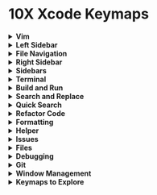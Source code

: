 # 10X Xcode Keymaps

<details><summary><strong>Vim</strong></summary>

Vim Mode = <kbd>OPT</kbd> + <kbd>V</kbd>

</details>

<details><summary><strong>Left Sidebar</strong></summary>

Show Project Navigator = <kbd>CMD</kbd> + <kbd>1</kbd>

Show Source Control Navigator = <kbd>CMD</kbd> + <kbd>2</kbd>

Show Bookmark Navigator = <kbd>CMD</kbd> + <kbd>3</kbd>

Show Find Navigator = <kbd>CMD</kbd> + <kbd>4</kbd>

Show Issue Navigator = <kbd>CMD</kbd> + <kbd>5</kbd>

Show Test Navigator = <kbd>CMD</kbd> + <kbd>6</kbd>

Show Debug Navigator = <kbd>CMD</kbd> + <kbd>7</kbd>

Show Breakpoint Navigator = <kbd>CMD</kbd> + <kbd>8</kbd>

Show Report Navigator = <kbd>CMD</kbd> + <kbd>9</kbd>

</details>

<details><summary><strong>File Navigation</strong></summary>

Focus Editor = <kbd>CMD</kbd> + <kbd>J</kbd>

Reveal File in Navigator = <kbd>CMD</kbd> + <kbd>SHIFT</kbd> + <kbd>J</kbd>

Show Previous Tab = <kbd>CMD</kbd> + <kbd>[</kbd>

Show Next Tab = <kbd>CMD</kbd> + <kbd>]</kbd>

</details>

<details><summary><strong>Right Sidebar</strong></summary>

Show File Inspector = <kbd>CMD</kbd> + <kbd>F1</kbd>

Show Git History Inspector = <kbd>CMD</kbd> + <kbd>F2</kbd>

Show Quick Help Inspector = <kbd>CMD</kbd> + <kbd>F3</kbd>

Show Accessibility Inspector = <kbd>CMD</kbd> + <kbd>F4</kbd>

Show Attributes Inspector = <kbd>CMD</kbd> + <kbd>F5</kbd>

</details>

<details><summary><strong>Sidebars</strong></summary>

Show Navigator (Left Sidebar) = <kbd>CMD</kbd> + <kbd>B</kbd>

Show Inspector (Right Sidebar) = <kbd>CMD</kbd> + <kbd>SHIFT</kbd> + <kbd>B</kbd>

</details>

<details><summary><strong>Terminal</strong></summary>

Show Debug Area = <kbd>CMD</kbd> + <kbd>`</kbd>

Clear Console = <kbd>CTRL</kbd> + <kbd>K</kbd>

Reload Console = <kbd>CTRL</kbd> + <kbd>SHIFT</kbd> + <kbd>K</kbd>

</details>

<details><summary><strong>Build and Run</strong></summary>

Run = <kbd>CMD</kbd> + <kbd>R</kbd>

Test = <kbd>CMD</kbd> + <kbd>T</kbd>

Profile = <kbd>CMD</kbd> + <kbd>P</kbd>

Build = <kbd>OPT</kbd> + <kbd>B</kbd>

Build for Run = <kbd>CMD</kbd> + <kbd>SHIFT</kbd> + <kbd>R</kbd>

Build for Test = <kbd>CMD</kbd> + <kbd>SHIFT</kbd> + <kbd>T</kbd>

Build for Profile = <kbd>CMD</kbd> + <kbd>SHIFT</kbd> + <kbd>P</kbd>

Preview = <kbd>OPT</kbd> + <kbd>P</kbd>

Build for Preview = <kbd>OPT</kbd> + <kbd>SHIFT</kbd> + <kbd>P</kbd>

Refresh Canvas = <kbd>F5</kbd>

Automatically Refresh Canvas = <kbd>SHIFT</kbd> + <kbd>F5</kbd>

</details>

<details><summary><strong>Search and Replace</strong></summary>

Use Selection for Find: <kbd>CMD</kbd> + <kbd>E</kbd>

Find = <kbd>CMD</kbd> + <kbd>F</kbd>

Find In Workspace = <kbd>CMD</kbd> + <kbd>SHIFT</kbd> + <kbd>F</kbd>

Filter File in Navigator = <kbd>OPT</kbd> + <kbd>F</kbd>

Replace = <kbd>CMD</kbd> + <kbd>H</kbd>

Replace In Workspace = <kbd>CMD</kbd> + <kbd>SHIFT</kbd> + <kbd>H</kbd>

Replace All = <kbd>CMD</kbd> + <kbd>Y</kbd>

Replace All In Workspace = <kbd>CMD</kbd> + <kbd>SHIFT</kbd> + <kbd>Y</kbd>

</details>

<details><summary><strong>Quick Search</strong></summary>

Open Quickly = <kbd>CMD</kbd> + <kbd>O</kbd>

Find Selected Symbol in Workspace = <kbd>CMD</kbd> + <kbd>SHIFT</kbd> + <kbd>O</kbd>

Find Call Hierarchy = <kbd>CMD</kbd> + <kbd>M</kbd>

</details>

<details><summary><strong>Refactor Code</strong></summary>

Rename = <kbd>F2</kbd>

Add Missing Abstract Class Overrides = <kbd>OPT</kbd> + <kbd>O</kbd>

Add Missing Protocol Requirements = <kbd>OPT</kbd> + <kbd>I</kbd>

Generate Missing Function Definition = <kbd>OPT</kbd> + <kbd>M</kbd>

Note: we can use fix all issue key map to add missing overrides

</details>

<details><summary><strong>Formatting</strong></summary>

Re-Indent = <kbd>CMD</kbd> + <kbd>I</kbd>

Format Multiline Code = <kbd>CMD</kbd> + <kbd>SHIFT</kbd> + <kbd>I</kbd>

Wrap Lines = <kbd>OPT</kbd> + <kbd>W</kbd>

Move lines Up = <kbd>OPT</kbd> + <kbd>K</kbd>

Move line Down = <kbd>OPT</kbd> + <kbd>J</kbd>

Fold = <kbd>CMD</kbd> + <kbd>SHIFT</kbd> + <kbd>[</kbd>

Unfold = <kbd>CMD</kbd> + <kbd>SHIFT</kbd> + <kbd>]</kbd>

Reset Font Size = <kbd>CMD</kbd> + <kbd>0</kbd>

Increase Font Size = <kbd>CMD</kbd> + <kbd>+</kbd>

Decrease Font Size = <kbd>CMD</kbd> + <kbd>-</kbd>

</details>

<details><summary><strong>Helper</strong></summary>

Search Documentation for Selected Text = <kbd>F1</kbd>

Show Library = <kbd>CMD</kbd> + <kbd>K</kbd>

Show Completions = <kbd>CMD</kbd> + <kbd>.</kbd>

Show Quick Actions = <kbd>OPT</kbd> + <kbd>A</kbd>

</details>

<details><summary><strong>Issues</strong></summary>

Fix All Issue = <kbd>OPT</kbd> + <kbd>SHIFT</kbd> + <kbd>F</kbd>

Show All Issue = <kbd>OPT</kbd> + <kbd>SHIFT</kbd> + <kbd>I</kbd>

Jump to Next Issue = <kbd>CMD</kbd> + <kbd>'</kbd>

Jump to Previous Issue = <kbd>CMD</kbd> + <kbd>"</kbd>

Resolve Auto Layout Issues = <kbd>CMD</kbd> + <kbd>SHIFT</kbd> + <kbd>L</kbd>

</details>

<details><summary><strong>Files</strong></summary>

New Package = <kbd>OPT</kbd> + <kbd>N</kbd>

New File = <kbd>CMD</kbd> + <kbd>N</kbd>

New Editor = <kbd>CMD</kbd> + <kbd>SHIFT</kbd> + <kbd>N</kbd>

Expand Macro = <kbd>CMD</kbd> + <kbd>SHIFT</kbd> + <kbd>M</kbd>

Bookmark Line = <kbd>CMD</kbd> + <kbd>L</kbd>

Bookmark Line with Dialog = <kbd>CMD</kbd> + <kbd>OPT</kbd> + <kbd>L</kbd>

</details>

<details><summary><strong>Debugging</strong></summary>

Toggle Breakpoint = <kbd>CMD</kbd> + <kbd>D</kbd>

Stop = <kbd>CMD</kbd> + <kbd>SHIFT</kbd> + <kbd>S</kbd>

Pause / Continue = <kbd>CMD</kbd> + <kbd>Arrow Up</kbd>

Step Over = <kbd>CMD</kbd> + <kbd>Arrow Down</kbd>

Step Out = <kbd>CMD</kbd> + <kbd>Arrow Left</kbd>

Step Into = <kbd>CMD</kbd> + <kbd>Arrow Right</kbd>

</details>

<details><summary><strong>Git</strong></summary>

New Git Repository = <kbd>CMD</kbd> + <kbd>SHIFT</kbd> + <kbd>G</kbd>

Commit = <kbd>CMD</kbd> + <kbd>G</kbd>

Reveal Changes in Navigator = <kbd>CMD</kbd> + <kbd>SHIFT</kbd> + <kbd>C</kbd>

Push = <kbd>CMD</kbd> + <kbd>U</kbd>

Pull = <kbd

>CMD</kbd> + <kbd>SHIFT</kbd> + <kbd>U</kbd>

</details>

<details><summary><strong>Window Management</strong></summary>

Close Project = <kbd>CMD</kbd> + <kbd>W</kbd>

Close Window = <kbd>CMD</kbd> + <kbd>SHIFT</kbd> + <kbd>W</kbd>

Toggle Maximize = <kbd>OPT</kbd> + <kbd>SHIFT</kbd> + <kbd>M</kbd>

Full Screen Mode = <kbd>CMD</kbd> + <kbd>CTRL</kbd> + <kbd>F</kbd>

Minimize = <kbd>CMD</kbd> + <kbd>M</kbd>

Maximize = <kbd>CMD</kbd> + <kbd>SHIFT</kbd> + <kbd>M</kbd>

Minimize All = <kbd>CMD</kbd> + <kbd>OPT</kbd> + <kbd>M</kbd>

Close Editor = <kbd>CMD</kbd> + <kbd>E</kbd>

Switch Windows = <kbd>CMD</kbd> + <kbd>TAB</kbd>

</details>

<details><summary><strong>Keymaps to Explore</strong></summary>

Duplicate Line = <kbd>OPT</kbd> + <kbd>SHIFT</kbd> + <kbd>D</kbd>

Move Line Up = <kbd>CMD</kbd> + <kbd>CTRL</kbd> + <kbd>Arrow Up</kbd>

Move Line Down = <kbd>CMD</kbd> + <kbd>CTRL</kbd> + <kbd>Arrow Down</kbd>

Open Definition to Side = <kbd>CTRL</kbd> + <kbd>OPT</kbd> + <kbd>Arrow Up</kbd>

Scroll Page Up = <kbd>CMD</kbd> + <kbd>Page Up</kbd>

Scroll Page Down = <kbd>CMD</kbd> + <kbd>Page Down</kbd>

Show Changes = <kbd>CMD</kbd> + <kbd>SHIFT</kbd> + <kbd>C</kbd>

Quick Documentation = <kbd>OPT</kbd> + <kbd>Q</kbd>

Extract Method = <kbd>OPT</kbd> + <kbd>M</kbd>

Open Swift Package = <kbd>CMD</kbd> + <kbd>SHIFT</kbd> + <kbd>P</kbd>

</details>




